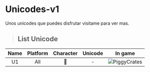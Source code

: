 # Unicodes-v1
Unos unicodes que puedes disfrutar visitame para ver mas.
> <h2>List Unicode</h2>
 
|               Name               |   Platform   | Character | Unicode |                     In game                    |
|:--------------------------------:|:------------:|:---------:|:-------:|:----------------------------------------------:|
|             U1                   |     All      |          |  -      |![PiggyCrates](https://github.com/vNozell/Unicodes-v1/assets/142453410/b064d8e4-a391-4700-86f5-7458e86152a5)


